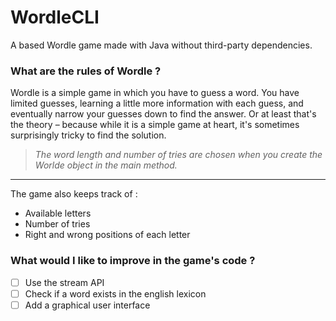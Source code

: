 # WordleCLI
A based Wordle game made with Java without third-party dependencies.

### What are the rules of Wordle ?
Wordle is a simple game in which you have to guess a word. You have limited guesses, learning a little more information with each guess, and eventually narrow your guesses down to find the answer. Or at least that's the theory – because while it is a simple game at heart, it's sometimes surprisingly tricky to find the solution. 

> *The word length and number of tries are chosen when you create the Worlde object in the main method.*

___

The game also keeps track of :
- Available letters
- Number of tries
- Right and wrong positions of each letter

### What would I like to improve in the game's code ?
- [ ] Use the stream API
- [ ] Check if a word exists in the english lexicon
- [ ] Add a graphical user interface
